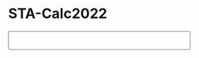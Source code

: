 # STA-Calc2022
<!DOCTYPE html>
<meta charset="UTF-8">
<html><body>
    <style>
    button
    {
        width: 20px;
        height: 50px;
    }
    </style>
    <input style="font-size: 28px; text-align: right;" /><br />
    <script>
    function update( _v )
    {
        document.quarySelector( 'input' ).value = _v
    }
    
    function append( _v )
    {
        document.quarySelector( 'input' ).value += _v
    }
    
    function cale()
    {
        const v = document.quarySelector( 'input' ).value
        try{
           cont f = new Function( 'return' + v )
           update( f().toString() )
        }catch( _error ){
           update( _error )
        }
    }
    </script>
    <button onclick="append( '1' )" >1</button>
    <button onclick="append( '2' )" >2</button
    <button onclick="append( '3' )" >3</button>
    <button onclick="append( '4' )" >4</button>
    <button onclick="append( '5' )" >5</button>
    <button onclick="append( '6' )" >6</button>
    <button onclick="append( '7' )" >7</button>
    <button onclick="append( '8' )" >8</button>
    <button onclick="append( '9' )" >9</button>
    <button onclick="append( '0' )" >0</button>
    <button onclick="append( '.' )" >.</button>
    <button onclick="append( '+' )" >+</button>
    <button onclick="append( '-' )" >-</button>
    <button onclick="append( '*' )" >*</button>
    <button onclick="append( '/' )" >/</button>
    <button onclick="append( '**' )" >^</button>
    <button onclick="append( '**0.5' )" >√</button>

    <button onclick="cale()" style="width:105px;" >=</button>

    <button onclick="update( '' )" >CLR</button>
</body></html>

  
